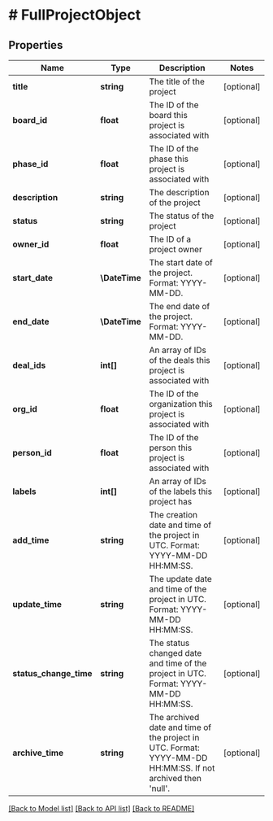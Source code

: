 # # FullProjectObject

## Properties

Name | Type | Description | Notes
------------ | ------------- | ------------- | -------------
**title** | **string** | The title of the project | [optional]
**board_id** | **float** | The ID of the board this project is associated with | [optional]
**phase_id** | **float** | The ID of the phase this project is associated with | [optional]
**description** | **string** | The description of the project | [optional]
**status** | **string** | The status of the project | [optional]
**owner_id** | **float** | The ID of a project owner | [optional]
**start_date** | **\DateTime** | The start date of the project. Format: YYYY-MM-DD. | [optional]
**end_date** | **\DateTime** | The end date of the project. Format: YYYY-MM-DD. | [optional]
**deal_ids** | **int[]** | An array of IDs of the deals this project is associated with | [optional]
**org_id** | **float** | The ID of the organization this project is associated with | [optional]
**person_id** | **float** | The ID of the person this project is associated with | [optional]
**labels** | **int[]** | An array of IDs of the labels this project has | [optional]
**add_time** | **string** | The creation date and time of the project in UTC. Format: YYYY-MM-DD HH:MM:SS. | [optional]
**update_time** | **string** | The update date and time of the project in UTC. Format: YYYY-MM-DD HH:MM:SS. | [optional]
**status_change_time** | **string** | The status changed date and time of the project in UTC. Format: YYYY-MM-DD HH:MM:SS. | [optional]
**archive_time** | **string** | The archived date and time of the project in UTC. Format: YYYY-MM-DD HH:MM:SS. If not archived then &#39;null&#39;. | [optional]

[[Back to Model list]](../../README.md#models) [[Back to API list]](../../README.md#endpoints) [[Back to README]](../../README.md)
